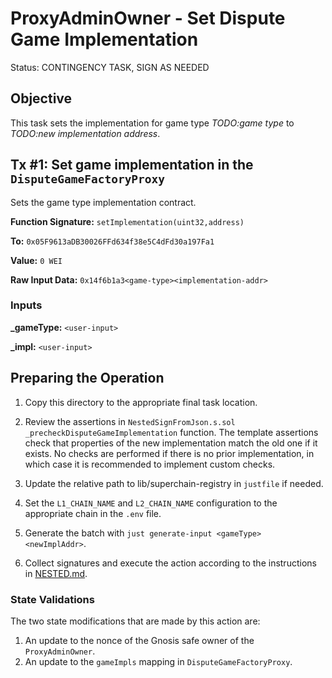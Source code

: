# ProxyAdminOwner - Set Dispute Game Implementation

Status: CONTINGENCY TASK, SIGN AS NEEDED

## Objective

This task sets the implementation for game type _TODO:game type_ to _TODO:new implementation address_.

## Tx #1: Set game implementation in the `DisputeGameFactoryProxy`

Sets the game type implementation contract.

**Function Signature:** `setImplementation(uint32,address)`

**To:** `0x05F9613aDB30026FFd634f38e5C4dFd30a197Fa1`

**Value:** `0 WEI`

**Raw Input Data:** `0x14f6b1a3<game-type><implementation-addr>`

### Inputs

**\_gameType:** `<user-input>`

**\_impl:** `<user-input>`

## Preparing the Operation

1. Copy this directory to the appropriate final task location.

2. Review the assertions in `NestedSignFromJson.s.sol` `_precheckDisputeGameImplementation` function. 
   The template assertions check that properties of the new implementation match the old one if it exists.
   No checks are performed if there is no prior implementation, in which case it is recommended to implement custom checks.

3. Update the relative path to lib/superchain-registry in `justfile` if needed.

4. Set the `L1_CHAIN_NAME` and `L2_CHAIN_NAME` configuration to the appropriate chain in the `.env` file. 

5. Generate the batch with `just generate-input <gameType> <newImplAddr>`.

6. Collect signatures and execute the action according to the instructions in [NESTED.md](../../../NESTED.md).

### State Validations

The two state modifications that are made by this action are:

1. An update to the nonce of the Gnosis safe owner of the `ProxyAdminOwner`.
2. An update to the `gameImpls` mapping in `DisputeGameFactoryProxy`.

